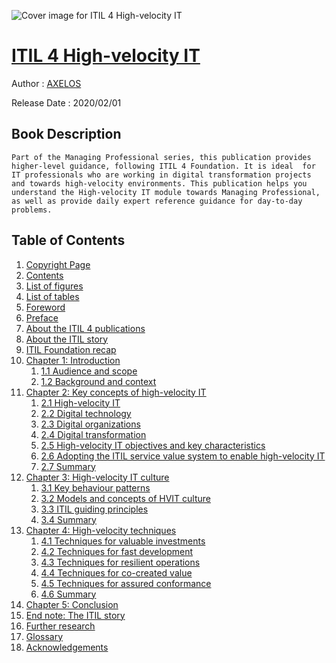 ![Cover image for ITIL 4 High-velocity IT](https://imgdetail.ebookreading.net/cover/cover/20201212/EB9780113316427.jpg)

[ITIL 4 High-velocity IT](https://ebookreading.net/view/book/ITIL+4+High-velocity+IT-EB9780113316427_1.html "ITIL 4 High-velocity IT")
====================================================================================================================

Author : [AXELOS](https://ebookreading.net/search/author/AXELOS)

Release Date : 2020/02/01

Book Description
-----------------


    
    Part of the Managing Professional series, this publication provides higher-level guidance, following ITIL 4 Foundation. It is ideal  for IT professionals who are working in digital transformation projects and towards high-velocity environments. This publication helps you understand the High-velocity IT module towards Managing Professional, as well as provide daily expert reference guidance for day-to-day problems.

  

Table of Contents
-----------------

1. [Copyright Page](https://ebookreading.net/view/book/ITIL+4+High-velocity+IT-EB9780113316427_3.html)
1. [Contents](https://ebookreading.net/view/book/ITIL+4+High-velocity+IT-EB9780113316427_4.html)
1. [List of figures](https://ebookreading.net/view/book/ITIL+4+High-velocity+IT-EB9780113316427_5.html)
1. [List of tables](https://ebookreading.net/view/book/ITIL+4+High-velocity+IT-EB9780113316427_6.html)
1. [Foreword](https://ebookreading.net/view/book/ITIL+4+High-velocity+IT-EB9780113316427_7.html)
1. [Preface](https://ebookreading.net/view/book/ITIL+4+High-velocity+IT-EB9780113316427_8.html)
1. [About the ITIL 4 publications](https://ebookreading.net/view/book/ITIL+4+High-velocity+IT-EB9780113316427_9.html)
1. [About the ITIL story](https://ebookreading.net/view/book/ITIL+4+High-velocity+IT-EB9780113316427_10.html)
1. [ITIL Foundation recap](https://ebookreading.net/view/book/ITIL+4+High-velocity+IT-EB9780113316427_11.html)
1. [Chapter 1: Introduction](https://ebookreading.net/view/book/ITIL+4+High-velocity+IT-EB9780113316427_12.html)
    1. [1.1 Audience and scope](https://ebookreading.net/view/book/ITIL+4+High-velocity+IT-EB9780113316427_12.html#level11)
    1. [1.2 Background and context](https://ebookreading.net/view/book/ITIL+4+High-velocity+IT-EB9780113316427_12.html#level12)
1. [Chapter 2: Key concepts of high-velocity IT](https://ebookreading.net/view/book/ITIL+4+High-velocity+IT-EB9780113316427_13.html)
    1. [2.1 High-velocity IT](https://ebookreading.net/view/book/ITIL+4+High-velocity+IT-EB9780113316427_13.html#level21)
    1. [2.2 Digital technology](https://ebookreading.net/view/book/ITIL+4+High-velocity+IT-EB9780113316427_13.html#level22)
    1. [2.3 Digital organizations](https://ebookreading.net/view/book/ITIL+4+High-velocity+IT-EB9780113316427_13.html#level23)
    1. [2.4 Digital transformation](https://ebookreading.net/view/book/ITIL+4+High-velocity+IT-EB9780113316427_13.html#level24)
    1. [2.5 High-velocity IT objectives and key characteristics](https://ebookreading.net/view/book/ITIL+4+High-velocity+IT-EB9780113316427_13.html#level25)
    1. [2.6 Adopting the ITIL service value system to enable high-velocity IT](https://ebookreading.net/view/book/ITIL+4+High-velocity+IT-EB9780113316427_13.html#level26)
    1. [2.7 Summary](https://ebookreading.net/view/book/ITIL+4+High-velocity+IT-EB9780113316427_13.html#level27)
1. [Chapter 3: High-velocity IT culture](https://ebookreading.net/view/book/ITIL+4+High-velocity+IT-EB9780113316427_14.html)
    1. [3.1 Key behaviour patterns](https://ebookreading.net/view/book/ITIL+4+High-velocity+IT-EB9780113316427_14.html#level31)
    1. [3.2 Models and concepts of HVIT culture](https://ebookreading.net/view/book/ITIL+4+High-velocity+IT-EB9780113316427_14.html#level32)
    1. [3.3 ITIL guiding principles](https://ebookreading.net/view/book/ITIL+4+High-velocity+IT-EB9780113316427_14.html#level33)
    1. [3.4 Summary](https://ebookreading.net/view/book/ITIL+4+High-velocity+IT-EB9780113316427_14.html#level34)
1. [Chapter 4: High-velocity techniques](https://ebookreading.net/view/book/ITIL+4+High-velocity+IT-EB9780113316427_15.html)
    1. [4.1 Techniques for valuable investments](https://ebookreading.net/view/book/ITIL+4+High-velocity+IT-EB9780113316427_15.html#level41)
    1. [4.2 Techniques for fast development](https://ebookreading.net/view/book/ITIL+4+High-velocity+IT-EB9780113316427_15.html#level42)
    1. [4.3 Techniques for resilient operations](https://ebookreading.net/view/book/ITIL+4+High-velocity+IT-EB9780113316427_15.html#level43)
    1. [4.4 Techniques for co-created value](https://ebookreading.net/view/book/ITIL+4+High-velocity+IT-EB9780113316427_15.html#level44)
    1. [4.5 Techniques for assured conformance](https://ebookreading.net/view/book/ITIL+4+High-velocity+IT-EB9780113316427_15.html#level45)
    1. [4.6 Summary](https://ebookreading.net/view/book/ITIL+4+High-velocity+IT-EB9780113316427_15.html#level46)
1. [Chapter 5: Conclusion](https://ebookreading.net/view/book/ITIL+4+High-velocity+IT-EB9780113316427_16.html)
1. [End note: The ITIL story](https://ebookreading.net/view/book/ITIL+4+High-velocity+IT-EB9780113316427_17.html)
1. [Further research](https://ebookreading.net/view/book/ITIL+4+High-velocity+IT-EB9780113316427_18.html)
1. [Glossary](https://ebookreading.net/view/book/ITIL+4+High-velocity+IT-EB9780113316427_19.html)
1. [Acknowledgements](https://ebookreading.net/view/book/ITIL+4+High-velocity+IT-EB9780113316427_20.html)

